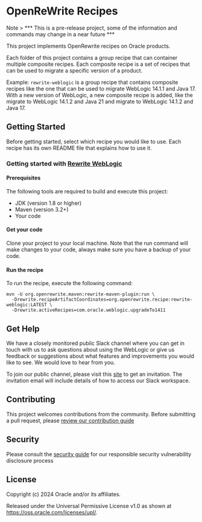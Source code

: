 # OpenReWrite Recipes

Note > *** This is a pre-release project, some of the information and commands may change in a near future ***

This project implements OpenRewrite recipes on Oracle products.

Each folder of this project contains a group recipe that can container multiple composite recipes. Each composite recipe is a set of recipes that can be used to migrate a specific version of a product.

Example: `rewrite-weblogic` is a group recipe that contains composite recipes like the one that can be used to migrate WebLogic 14.1.1 and Java 17. With a new version of WebLogic, a new composite recipe is added, like the migrate to WebLogic 14.1.2 and Java 21 and migrate to WebLogic 14.1.2 and Java 17.

## Getting Started

Before getting started, select which recipe you would like to use. Each recipe has its own README file that explains how to use it.

### Getting started with [Rewrite WebLogic](rewrite-weblogic/README.md)

#### Prerequisites

The following tools are required to build and execute this project:

- JDK (version 1.8 or higher)
- Maven (version 3.2+)
- Your code

#### Get your code

Clone your project to your local machine. Note that the run command will make changes to your code, always make sure you have a backup of your code.

#### Run the recipe

To run the recipe, execute the following command:

```shell
mvn -U org.openrewrite.maven:rewrite-maven-plugin:run \
  -Drewrite.recipeArtifactCoordinates=org.openrewrite.recipe:rewrite-weblogic:LATEST \
  -Drewrite.activeRecipes=com.oracle.weblogic.upgradeTo1411
```

## Get Help

We have a closely monitored public Slack channel where you can get in touch with us to ask questions about using the WebLogic or give us feedback or suggestions about what features and improvements you would like to see.
We would love to hear from you.

To join our public channel, please visit this [site](https://weblogic-slack-inviter.herokuapp.com/) to get an invitation. The invitation email will include details of how to access our Slack workspace.

## Contributing

This project welcomes contributions from the community. Before submitting a pull request, please [review our contribution guide](./CONTRIBUTING.md)

## Security

Please consult the [security guide](./SECURITY.md) for our responsible security vulnerability disclosure process

## License

Copyright (c) 2024 Oracle and/or its affiliates.

Released under the Universal Permissive License v1.0 as shown at
<https://oss.oracle.com/licenses/upl/>.
